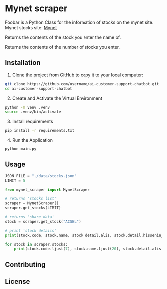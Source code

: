 # Mynet scraper

Foobar is a Python Class for the information of stocks on the mynet site.
Mynet stocks site: [Mynet](https://finans.mynet.com/borsa/hisseler/)

Returns the contents of the stock you enter the name of.

Returns the contents of the number of stocks you enter.

## Installation

1. Clone the project from GitHub to copy it to your local computer:

```bash
git clone https://github.com/username/ai-customer-support-chatbot.git
cd ai-customer-support-chatbot
```

2. Create and Activate the Virtual Environment

```bash
python -m venv .venv
source .venv/bin/activate
```

3. Install requirements

```bash
pip install -r requirements.txt
```

4. Run the Application

```bash
python main.py
```

## Usage

```python
JSON_FILE = "./data/stocks.json"
LIMIT = 5

from mynet_scraper import MynetScraper

# returns 'stocks list'
scraper = MynetScraper()
scraper.get_stocks(LIMIT)

# returns 'share data'
stock = scraper.get_stock("ACSEL")

# print 'stock details'
print(stock.code, stock.name, stock.detail.alis, stock.detail.hissenin_ilk_islem_tarihi, stock.detail.satis, type(stock.detail))

for stock in scraper.stocks:
    print(stock.code.ljust(7), stock.name.ljust(20), stock.detail.alis.ljust(8), stock.detail.satis.ljust(8))
```

## Contributing


## License

